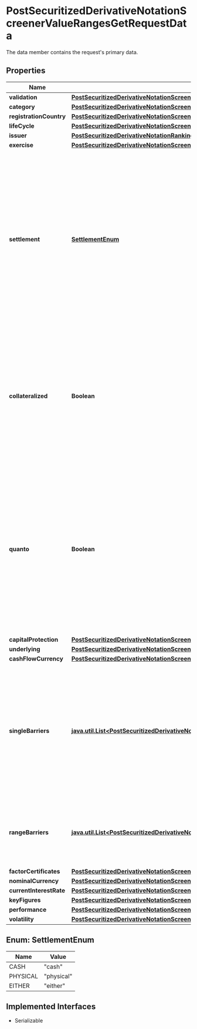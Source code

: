 

# PostSecuritizedDerivativeNotationScreenerValueRangesGetRequestData

The data member contains the request's primary data.

## Properties

Name | Type | Description | Notes
------------ | ------------- | ------------- | -------------
**validation** | [**PostSecuritizedDerivativeNotationScreenerValueRangesGetRequestDataValidation**](PostSecuritizedDerivativeNotationScreenerValueRangesGetRequestDataValidation.md) |  |  [optional]
**category** | [**PostSecuritizedDerivativeNotationScreenerValueRangesGetRequestDataCategory**](PostSecuritizedDerivativeNotationScreenerValueRangesGetRequestDataCategory.md) |  |  [optional]
**registrationCountry** | [**PostSecuritizedDerivativeNotationScreenerValueRangesGetRequestDataRegistrationCountry**](PostSecuritizedDerivativeNotationScreenerValueRangesGetRequestDataRegistrationCountry.md) |  |  [optional]
**lifeCycle** | [**PostSecuritizedDerivativeNotationScreenerValueRangesGetRequestDataLifeCycle**](PostSecuritizedDerivativeNotationScreenerValueRangesGetRequestDataLifeCycle.md) |  |  [optional]
**issuer** | [**PostSecuritizedDerivativeNotationRankingIntradayListRequestDataIssuer**](PostSecuritizedDerivativeNotationRankingIntradayListRequestDataIssuer.md) |  |  [optional]
**exercise** | [**PostSecuritizedDerivativeNotationScreenerValueRangesGetRequestDataExercise**](PostSecuritizedDerivativeNotationScreenerValueRangesGetRequestDataExercise.md) |  |  [optional]
**settlement** | [**SettlementEnum**](#SettlementEnum) | Settlement of the securitized derivative. It concerns the fulfillment of the issuer&#39;s contractual obligations arising from the securitized derivative. Depending on the terms, the underlying asset may be delivered physically or its equivalent monetary value may be payed out. | Value | Description | | --- | --- | | cash | Transfer of a cash amount | | physical | Phyiscal delivery of the underlying asset. | | either | Cash or physical, at the discretion of the issuer. |   |  [optional]
**collateralized** | **Boolean** | Restricts the result to securitized derivatives that are collateralized (&#x60;true&#x60;) or are  not collateralized (&#x60;false&#x60;). A collateralized securitized derivative is protected against an  issuer default by collateral. |  [optional]
**quanto** | **Boolean** | Restricts the result to securitized derivatives that are hedged (&#x60;true&#x60;) or are not hedged (&#x60;false&#x60;) against fluctuations of the foreign exchange rate between the value unit of the underlying and the value unit of the cash flows. |  [optional]
**capitalProtection** | [**PostSecuritizedDerivativeNotationScreenerValueRangesGetRequestDataCapitalProtection**](PostSecuritizedDerivativeNotationScreenerValueRangesGetRequestDataCapitalProtection.md) |  |  [optional]
**underlying** | [**PostSecuritizedDerivativeNotationScreenerValueRangesGetRequestDataUnderlying**](PostSecuritizedDerivativeNotationScreenerValueRangesGetRequestDataUnderlying.md) |  |  [optional]
**cashFlowCurrency** | [**PostSecuritizedDerivativeNotationScreenerValueRangesGetRequestDataCashFlowCurrency**](PostSecuritizedDerivativeNotationScreenerValueRangesGetRequestDataCashFlowCurrency.md) |  |  [optional]
**singleBarriers** | [**java.util.List&lt;PostSecuritizedDerivativeNotationScreenerValueRangesGetDataSingleBarriersItems&gt;**](PostSecuritizedDerivativeNotationScreenerValueRangesGetDataSingleBarriersItems.md) | Single barriers. Barriers of this kind represent either a lower or an upper bound derived from the exercise right of the securitized derivative. Multiple barrier types may be used in one request. |  [optional]
**rangeBarriers** | [**java.util.List&lt;PostSecuritizedDerivativeNotationScreenerValueRangesGetDataRangeBarriersItems&gt;**](PostSecuritizedDerivativeNotationScreenerValueRangesGetDataRangeBarriersItems.md) | Range barriers. Barriers of this kind represent a range with a lower and an upper bound. |  [optional]
**factorCertificates** | [**PostSecuritizedDerivativeNotationScreenerValueRangesGetRequestDataFactorCertificates**](PostSecuritizedDerivativeNotationScreenerValueRangesGetRequestDataFactorCertificates.md) |  |  [optional]
**nominalCurrency** | [**PostSecuritizedDerivativeNotationScreenerValueRangesGetRequestDataNominalCurrency**](PostSecuritizedDerivativeNotationScreenerValueRangesGetRequestDataNominalCurrency.md) |  |  [optional]
**currentInterestRate** | [**PostSecuritizedDerivativeNotationScreenerValueRangesGetRequestDataCurrentInterestRate**](PostSecuritizedDerivativeNotationScreenerValueRangesGetRequestDataCurrentInterestRate.md) |  |  [optional]
**keyFigures** | [**PostSecuritizedDerivativeNotationScreenerValueRangesGetRequestDataKeyFigures**](PostSecuritizedDerivativeNotationScreenerValueRangesGetRequestDataKeyFigures.md) |  |  [optional]
**performance** | [**PostSecuritizedDerivativeNotationScreenerValueRangesGetRequestDataPerformance**](PostSecuritizedDerivativeNotationScreenerValueRangesGetRequestDataPerformance.md) |  |  [optional]
**volatility** | [**PostSecuritizedDerivativeNotationScreenerValueRangesGetRequestDataVolatility**](PostSecuritizedDerivativeNotationScreenerValueRangesGetRequestDataVolatility.md) |  |  [optional]



## Enum: SettlementEnum

Name | Value
---- | -----
CASH | &quot;cash&quot;
PHYSICAL | &quot;physical&quot;
EITHER | &quot;either&quot;


## Implemented Interfaces

* Serializable


